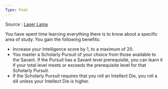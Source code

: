 ```yaml
---
Type: Feat
---
```

Source : [Laser Lama](https://drive.google.com/file/d/1ao60stDqRWfaB4nKIaQWhSNudxjWO6Eu/view)

You have spent time learning everything there is to know about a specific area of study. You gain the following benefits:

- Increase your Intelligence score by 1, to a maximum of 20.
- You master a Scholarly Pursuit of your choice from those available to the Savant. If the Pursuit has a Savant level prerequisite, you can learn it if your total level meets or exceeds the prerequisite level for that Scholarly Pursuit.
- If the Scholarly Pursuit requires that you roll an Intellect Die, you roll a d4 unless your Intellect Die is higher.